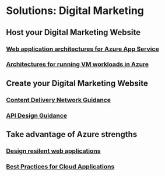 # Solutions: Digital Marketing
## Host your Digital Marketing Website
### [Web application architectures for Azure App Service](/azure/architecture/app-service/basic-web-app?toc=/azure/solutions/digital-marketing/toc.json)
### [Architectures for running VM workloads in Azure](/azure/architecture/guidance-ra-compute?toc=/azure/solutions/digital-marketing/toc.json)
## Create your Digital Marketing Website
### [Content Delivery Network Guidance](/azure/best-practices-cdn?toc=/azure/solutions/digital-marketing/toc.json)
### [API Design Guidance](/azure/best-practices-api-design?toc=/azure/solutions/digital-marketing/toc.json)
## Take advantage of Azure strengths
### [Design resilent web applications](/azure/guidance/guidance-resiliency-overview?toc=/azure/solutions/digital-marketing/toc.json)
### [Best Practices for Cloud Applications](/azure/best-practices-cdn?toc=/azure/solutions/digital-marketing/toc.json)